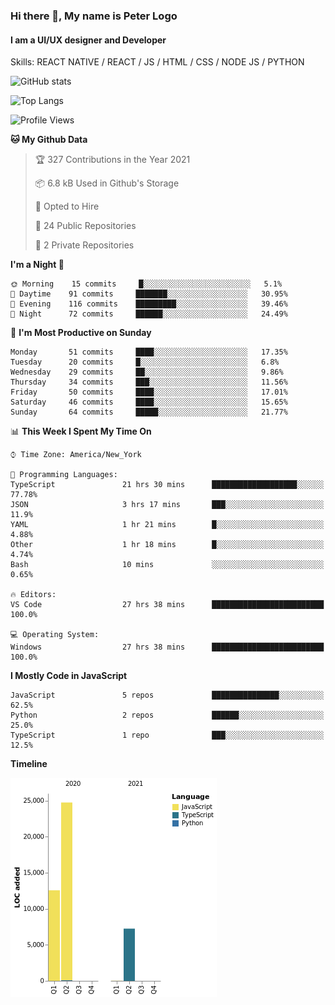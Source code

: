 ### Hi there 👋, My name is Peter Logo
#### I am a UI/UX designer and Developer
Skills: REACT NATIVE / REACT / JS / HTML / CSS / NODE JS / PYTHON

![GitHub stats](https://github-readme-stats.vercel.app/api?username=peterlogo&show_icons=true&count_private=true&theme=dark)

![Top Langs](https://github-readme-stats.vercel.app/api/top-langs/?username=peterlogo&theme=dark&layout=compact&langs_count=8)

<!--START_SECTION:waka-->
![Profile Views](http://img.shields.io/badge/Profile%20Views-0-blue)

**🐱 My Github Data** 

> 🏆 327 Contributions in the Year 2021
 > 
> 📦 6.8 kB Used in Github's Storage 
 > 
> 💼 Opted to Hire
 > 
> 📜 24 Public Repositories 
 > 
> 🔑 2 Private Repositories  
 > 
**I'm a Night 🦉** 

```text
🌞 Morning    15 commits     █░░░░░░░░░░░░░░░░░░░░░░░░   5.1% 
🌆 Daytime    91 commits     ███████░░░░░░░░░░░░░░░░░░   30.95% 
🌃 Evening    116 commits    █████████░░░░░░░░░░░░░░░░   39.46% 
🌙 Night      72 commits     ██████░░░░░░░░░░░░░░░░░░░   24.49%

```
📅 **I'm Most Productive on Sunday** 

```text
Monday       51 commits     ████░░░░░░░░░░░░░░░░░░░░░   17.35% 
Tuesday      20 commits     █░░░░░░░░░░░░░░░░░░░░░░░░   6.8% 
Wednesday    29 commits     ██░░░░░░░░░░░░░░░░░░░░░░░   9.86% 
Thursday     34 commits     ███░░░░░░░░░░░░░░░░░░░░░░   11.56% 
Friday       50 commits     ████░░░░░░░░░░░░░░░░░░░░░   17.01% 
Saturday     46 commits     ████░░░░░░░░░░░░░░░░░░░░░   15.65% 
Sunday       64 commits     █████░░░░░░░░░░░░░░░░░░░░   21.77%

```


📊 **This Week I Spent My Time On** 

```text
⌚︎ Time Zone: America/New_York

💬 Programming Languages: 
TypeScript               21 hrs 30 mins      ███████████████████░░░░░░   77.78% 
JSON                     3 hrs 17 mins       ███░░░░░░░░░░░░░░░░░░░░░░   11.9% 
YAML                     1 hr 21 mins        █░░░░░░░░░░░░░░░░░░░░░░░░   4.88% 
Other                    1 hr 18 mins        █░░░░░░░░░░░░░░░░░░░░░░░░   4.74% 
Bash                     10 mins             ░░░░░░░░░░░░░░░░░░░░░░░░░   0.65%

🔥 Editors: 
VS Code                  27 hrs 38 mins      █████████████████████████   100.0%

💻 Operating System: 
Windows                  27 hrs 38 mins      █████████████████████████   100.0%

```

**I Mostly Code in JavaScript** 

```text
JavaScript               5 repos             ███████████████░░░░░░░░░░   62.5% 
Python                   2 repos             ██████░░░░░░░░░░░░░░░░░░░   25.0% 
TypeScript               1 repo              ███░░░░░░░░░░░░░░░░░░░░░░   12.5%

```


**Timeline**

![Chart not found](https://raw.githubusercontent.com/peterlogo/peterlogo/main/charts/bar_graph.png) 


<!--END_SECTION:waka-->


